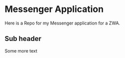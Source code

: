 # Messenger Application

Here is a Repo for my Messenger application for a ZWA.

## Sub header

Some more text